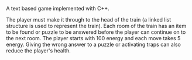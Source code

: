 
A text based game implemented with C++. 

The player must make it through to the head of the train (a linked list structure is used to represent the train). Each room of the train has an item to be found or puzzle to be answered before the player can continue on to the next room. The player starts with 100 energy and each move takes 5 energy. Giving the wrong answer to a puzzle or activating traps can also reduce the player's health.


